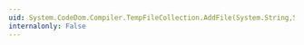 ```yaml
---
uid: System.CodeDom.Compiler.TempFileCollection.AddFile(System.String,System.Boolean)
internalonly: False
---
```

